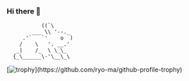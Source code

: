 ### Hi there 👋

               ((`\
            ___ \\ '--._
         .'`   `'    o  )
        /    \   '. __.'
       _|    /_  \ \_\_
      {_\______\-'\__\_\



[![trophy]([https://github-profile-trophy.vercel.app/?username=ryo-ma](https://github-profile-trophy.vercel.app/?username=CodeStation5&title=Multilanguage,Commits,Repositories,Issues,PullRequestFollowers))](https://github.com/ryo-ma/github-profile-trophy)

<!--
**CodeStation5/CodeStation5** is a ✨ _special_ ✨ repository because its `README.md` (this file) appears on your GitHub profile.

Here are some ideas to get you started:

- 🔭 I’m currently working on ...
- 🌱 I’m currently learning ...
- 👯 I’m looking to collaborate on ...
- 🤔 I’m looking for help with ...
- 💬 Ask me about ...
- 📫 How to reach me: ...
- 😄 Pronouns: ...
- ⚡ Fun fact: ...
-->
